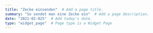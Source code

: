 ```yaml
---
title: "Zecke einsenden"  # Add a page title.
summary: "So sendet man eine Zecke ein"  # Add a page description.
date: "2021-02-025"  # Add today's date.
type: "widget_page"  # Page type is a Widget Page
---
```


